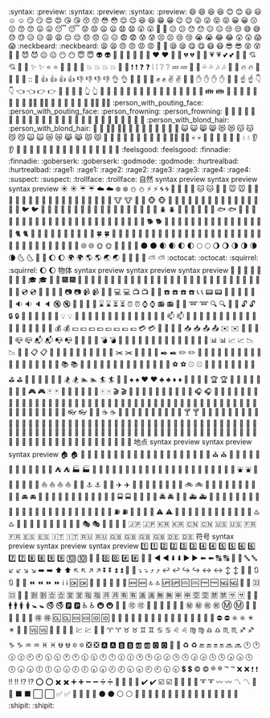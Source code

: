 :syntax:	:preview:	:syntax:	:preview:	:syntax:	:preview:
:smile:	:smile:	:laughing:	:laughing:
:blush:	:blush:	:smiley:	:smiley:	:relaxed:	:relaxed:
:smirk:	:smirk:	:heart_eyes:	:heart_eyes:	:kissing_heart:	:kissing_heart:
:kissing_closed_eyes:	:kissing_closed_eyes:	:flushed:	:flushed:	:relieved:	:relieved:
:satisfied:	:satisfied:	:grin:	:grin:	:wink:	:wink:
:stuck_out_tongue_winking_eye:	:stuck_out_tongue_winking_eye:	:stuck_out_tongue_closed_eyes:	:stuck_out_tongue_closed_eyes:	:grinning:	:grinning:
:kissing:	:kissing:	:kissing_smiling_eyes:	:kissing_smiling_eyes:	:stuck_out_tongue:	:stuck_out_tongue:
:sleeping:	:sleeping:	:worried:	:worried:	:frowning:	:frowning:
:anguished:	:anguished:	:open_mouth:	:open_mouth:	:grimacing:	:grimacing:
:confused:	:confused:	:hushed:	:hushed:	:expressionless:	:expressionless:
:unamused:	:unamused:	:sweat_smile:	:sweat_smile:	:sweat:	:sweat:
:disappointed_relieved:	:disappointed_relieved:	:weary:	:weary:	:pensive:	:pensive:
:disappointed:	:disappointed:	:confounded:	:confounded:	:fearful:	:fearful:
:cold_sweat:	:cold_sweat:	:persevere:	:persevere:	:cry:	:cry:
:sob:	:sob:	:joy:	:joy:	:astonished:	:astonished:
:scream:	:scream:	:neckbeard:	:neckbeard:	:tired_face:	:tired_face:
:angry:	:angry:	:rage:	:rage:	:triumph:	:triumph:
:sleepy:	:sleepy:	:yum:	:yum:	:mask:	:mask:
:sunglasses:	:sunglasses:	:dizzy_face:	:dizzy_face:	:imp:	:imp:
:smiling_imp:	:smiling_imp:	:neutral_face:	:neutral_face:	:no_mouth:	:no_mouth:
:innocent:	:innocent:	:alien:	:alien:	:yellow_heart:	:yellow_heart:
:blue_heart:	:blue_heart:	:purple_heart:	:purple_heart:	:heart:	:heart:
:green_heart:	:green_heart:	:broken_heart:	:broken_heart:	:heartbeat:	:heartbeat:
:heartpulse:	:heartpulse:	:two_hearts:	:two_hearts:	:revolving_hearts:	:revolving_hearts:
:cupid:	:cupid:	:sparkling_heart:	:sparkling_heart:	:sparkles:	:sparkles:
:star:	:star:	:star2:	:star2:	:dizzy:	:dizzy:
:boom:	:boom:	:collision:	:collision:	:anger:	:anger:
:exclamation:	:exclamation:	:question:	:question:	:grey_exclamation:	:grey_exclamation:
:grey_question:	:grey_question:	:zzz:	:zzz:	:dash:	:dash:
:sweat_drops:	:sweat_drops:	:notes:	:notes:	:musical_note:	:musical_note:
:fire:	:fire:	:hankey:	:hankey:	:poop:	:poop:
::	:shit:	:+1:	:+1:	:thumbsup:	:thumbsup:
:-1:	:-1:	:thumbsdown:	:thumbsdown:	:ok_hand:	:ok_hand:
:punch:	:punch:	:facepunch:	:facepunch:	:fist:	:fist:
:v:	:v:	:wave:	:wave:	:hand:	:hand:
:raised_hand:	:raised_hand:	:open_hands:	:open_hands:	:point_up:	:point_up:
:point_down:	:point_down:	:point_left:	:point_left:	:point_right:	:point_right:
:raised_hands:	:raised_hands:	:pray:	:pray:	:point_up_2:	:point_up_2:
:clap:	:clap:	:muscle:	:muscle:	:metal:	:metal:
:fu:	:fu:	:walking:	:walking:	:runner:	:runner:
:running:	:running:	:couple:	:couple:	:family:	:family:
:two_men_holding_hands:	:two_men_holding_hands:	:two_women_holding_hands:	:two_women_holding_hands:	:dancer:	:dancer:
:dancers:	:dancers:	:ok_woman:	:ok_woman:	:no_good:	:no_good:
:information_desk_person:	:information_desk_person:	:raising_hand:	:raising_hand:	:bride_with_veil:	:bride_with_veil:
:person_with_pouting_face:	:person_with_pouting_face:	:person_frowning:	:person_frowning:	:bow:	:bow:
:couplekiss:	:couplekiss:	:couple_with_heart:	:couple_with_heart:	:massage:	:massage:
:haircut:	:haircut:	:nail_care:	:nail_care:	:boy:	:boy:
:girl:	:girl:	:woman:	:woman:	:man:	:man:
:baby:	:baby:	:older_woman:	:older_woman:	:older_man:	:older_man:
:person_with_blond_hair:	:person_with_blond_hair:	:man_with_gua_pi_mao:	:man_with_gua_pi_mao:	:man_with_turban:	:man_with_turban:
:construction_worker:	:construction_worker:	:cop:	:cop:	:angel:	:angel:
:princess:	:princess:	:smiley_cat:	:smiley_cat:	:smile_cat:	:smile_cat:
:heart_eyes_cat:	:heart_eyes_cat:	:kissing_cat:	:kissing_cat:	:smirk_cat:	:smirk_cat:
:scream_cat:	:scream_cat:	:crying_cat_face:	:crying_cat_face:	:joy_cat:	:joy_cat:
:pouting_cat:	:pouting_cat:	:japanese_ogre:	:japanese_ogre:	:japanese_goblin:	:japanese_goblin:
:see_no_evil:	:see_no_evil:	:hear_no_evil:	:hear_no_evil:	:speak_no_evil:	:speak_no_evil:
:guardsman:	:guardsman:	:skull:	:skull:	:feet:	:feet:
:lips:	:lips:	:kiss:	:kiss:	:droplet:	:droplet:
:ear:	:ear:	:eyes:	:eyes:	:nose:	:nose:
:tongue:	:tongue:	:love_letter:	:love_letter:	:bust_in_silhouette:	:bust_in_silhouette:
:busts_in_silhouette:	:busts_in_silhouette:	:speech_balloon:	:speech_balloon:	:thought_balloon:	:thought_balloon:
:feelsgood:	:feelsgood:	:finnadie:	:finnadie:	:goberserk:	:goberserk:
:godmode:	:godmode:	:hurtrealbad:	:hurtrealbad:	:rage1:	:rage1:
:rage2:	:rage2:	:rage3:	:rage3:	:rage4:	:rage4:
:suspect:	:suspect:	:trollface:	:trollface:
自然
syntax	preview	syntax	preview	syntax	preview
:sunny:	:sunny:	:umbrella:	:umbrella:	:cloud:	:cloud:
:snowflake:	:snowflake:	:snowman:	:snowman:	:zap:	:zap:
:cyclone:	:cyclone:	:foggy:	:foggy:	:ocean:	:ocean:
:cat:	:cat:	:dog:	:dog:	:mouse:	:mouse:
:hamster:	:hamster:	:rabbit:	:rabbit:	:wolf:	:wolf:
:frog:	:frog:	:tiger:	:tiger:	:koala:	:koala:
:bear:	:bear:	:pig:	:pig:	:pig_nose:	:pig_nose:
:cow:	:cow:	:boar:	:boar:	:monkey_face:	:monkey_face:
:monkey:	:monkey:	:horse:	:horse:	:racehorse:	:racehorse:
:camel:	:camel:	:sheep:	:sheep:	:elephant:	:elephant:
:panda_face:	:panda_face:	:snake:	:snake:	:bird:	:bird:
:baby_chick:	:baby_chick:	:hatched_chick:	:hatched_chick:	:hatching_chick:	:hatching_chick:
:chicken:	:chicken:	:penguin:	:penguin:	:turtle:	:turtle:
:bug:	:bug:	:honeybee:	:honeybee:	:ant:	:ant:
:beetle:	:beetle:	:snail:	:snail:	:octopus:	:octopus:
:tropical_fish:	:tropical_fish:	:fish:	:fish:	:whale:	:whale:
:whale2:	:whale2:	:dolphin:	:dolphin:	:cow2:	:cow2:
:ram:	:ram:	:rat:	:rat:	:water_buffalo:	:water_buffalo:
:tiger2:	:tiger2:	:rabbit2:	:rabbit2:	:dragon:	:dragon:
:goat:	:goat:	:rooster:	:rooster:	:dog2:	:dog2:
:pig2:	:pig2:	:mouse2:	:mouse2:	:ox:	:ox:
:dragon_face:	:dragon_face:	:blowfish:	:blowfish:	:crocodile:	:crocodile:
:dromedary_camel:	:dromedary_camel:	:leopard:	:leopard:	:cat2:	:cat2:
:poodle:	:poodle:	:paw_prints:	:paw_prints:	:bouquet:	:bouquet:
:cherry_blossom:	:cherry_blossom:	:tulip:	:tulip:	:four_leaf_clover:	:four_leaf_clover:
:rose:	:rose:	:sunflower:	:sunflower:	:hibiscus:	:hibiscus:
:maple_leaf:	:maple_leaf:	:leaves:	:leaves:	:fallen_leaf:	:fallen_leaf:
:herb:	:herb:	:mushroom:	:mushroom:	:cactus:	:cactus:
:palm_tree:	:palm_tree:	:evergreen_tree:	:evergreen_tree:	:deciduous_tree:	:deciduous_tree:
:chestnut:	:chestnut:	:seedling:	:seedling:	:blossom:	:blossom:
:ear_of_rice:	:ear_of_rice:	:shell:	:shell:	:globe_with_meridians:	:globe_with_meridians:
:sun_with_face:	:sun_with_face:	:full_moon_with_face:	:full_moon_with_face:	:new_moon_with_face:	:new_moon_with_face:
:new_moon:	:new_moon:	:waxing_crescent_moon:	:waxing_crescent_moon:	:first_quarter_moon:	:first_quarter_moon:
:full_moon:	:full_moon:	:waning_gibbous_moon:	:waning_gibbous_moon:	:last_quarter_moon:	:last_quarter_moon:
:waning_crescent_moon:	:waning_crescent_moon:	:last_quarter_moon_with_face:	:last_quarter_moon_with_face:	:first_quarter_moon_with_face:	:first_quarter_moon_with_face:
:moon:	:moon:	:earth_africa:	:earth_africa:	:earth_americas:	:earth_americas:
:earth_asia:	:earth_asia:	:volcano:	:volcano:	:milky_way:	:milky_way:
:partly_sunny:	:partly_sunny:	:octocat:	:octocat:	:squirrel:	:squirrel:
:waxing_gibbous_moon:	:waxing_gibbous_moon:
物体
syntax	preview	syntax	preview	syntax	preview
:bamboo:	:bamboo:	:gift_heart:	:gift_heart:	:dolls:	:dolls:
:school_satchel:	:school_satchel:	:mortar_board:	:mortar_board:	:flags:	:flags:
:fireworks:	:fireworks:	:sparkler:	:sparkler:	:wind_chime:	:wind_chime:
:rice_scene:	:rice_scene:	:jack_o_lantern:	:jack_o_lantern:	:ghost:	:ghost:
:santa:	:santa:	:christmas_tree:	:christmas_tree:	:gift:	:gift:
:bell:	:bell:	:no_bell:	:no_bell:	:tanabata_tree:	:tanabata_tree:
:tada:	:tada:	:confetti_ball:	:confetti_ball:	:balloon:	:balloon:
:crystal_ball:	:crystal_ball:	:cd:	:cd:	:dvd:	:dvd:
:floppy_disk:	:floppy_disk:	:camera:	:camera:	:video_camera:	:video_camera:
:movie_camera:	:movie_camera:	:computer:	:computer:	:tv:	:tv:
:iphone:	:iphone:	:phone:	:phone:	:telephone:	:telephone:
:telephone_receiver:	:telephone_receiver:	:pager:	:pager:	:fax:	:fax:
:minidisc:	:minidisc:	:vhs:	:vhs:	:sound:	:sound:
:speaker:	:speaker:	:mute:	:mute:	:loudspeaker:	:loudspeaker:
:mega:	:mega:	:hourglass:	:hourglass:	:hourglass_flowing_sand:	:hourglass_flowing_sand:
:alarm_clock:	:alarm_clock:	:watch:	:watch:	:radio:	:radio:
:satellite:	:satellite:	:loop:	:loop:	:mag:	:mag:
:mag_right:	:mag_right:	:unlock:	:unlock:	:lock:	:lock:
:lock_with_ink_pen:	:lock_with_ink_pen:	:closed_lock_with_key:	:closed_lock_with_key:	:key:	:key:
:bulb:	:bulb:	:flashlight:	:flashlight:	:high_brightness:	:high_brightness:
:low_brightness:	:low_brightness:	:electric_plug:	:electric_plug:	:battery:	:battery:
:calling:	:calling:	:email:	:email:	:mailbox:	:mailbox:
:postbox:	:postbox:	:bath:	:bath:	:bathtub:	:bathtub:
:shower:	:shower:	:toilet:	:toilet:	:wrench:	:wrench:
:nut_and_bolt:	:nut_and_bolt:	:hammer:	:hammer:	:seat:	:seat:
:moneybag:	:moneybag:	:yen:	:yen:	:dollar:	:dollar:
:pound:	:pound:	:euro:	:euro:	:credit_card:	:credit_card:
:money_with_wings:	:money_with_wings:	:e-mail:	:e-mail:	:inbox_tray:	:inbox_tray:
:outbox_tray:	:outbox_tray:	:envelope:	:envelope:	:incoming_envelope:	:incoming_envelope:
:postal_horn:	:postal_horn:	:mailbox_closed:	:mailbox_closed:	:mailbox_with_mail:	:mailbox_with_mail:
:mailbox_with_no_mail:	:mailbox_with_no_mail:	:door:	:door:	:smoking:	:smoking:
:bomb:	:bomb:	:gun:	:gun:	:hocho:	:hocho:
:pill:	:pill:	:syringe:	:syringe:	:page_facing_up:	:page_facing_up:
:page_with_curl:	:page_with_curl:	:bookmark_tabs:	:bookmark_tabs:	:bar_chart:	:bar_chart:
:chart_with_upwards_trend:	:chart_with_upwards_trend:	:chart_with_downwards_trend:	:chart_with_downwards_trend:	:scroll:	:scroll:
:clipboard:	:clipboard:	:calendar:	:calendar:	:date:	:date:
:card_index:	:card_index:	:file_folder:	:file_folder:	:open_file_folder:	:open_file_folder:
:scissors:	:scissors:	:pushpin:	:pushpin:	:paperclip:	:paperclip:
:black_nib:	:black_nib:	:pencil2:	:pencil2:	:straight_ruler:	:straight_ruler:
:triangular_ruler:	:triangular_ruler:	:closed_book:	:closed_book:	:green_book:	:green_book:
:blue_book:	:blue_book:	:orange_book:	:orange_book:	:notebook:	:notebook:
:notebook_with_decorative_cover:	:notebook_with_decorative_cover:	:ledger:	:ledger:	:books:	:books:
:bookmark:	:bookmark:	:microscope:	:microscope:	:telescope:	:telescope:
:name_badge:	:name_badge:	:newspaper:	:newspaper:	:football:	:football:
:basketball:	:basketball:	:soccer:	:soccer:	:baseball:	:baseball:
:tennis:	:tennis:	:8ball:	:8ball:	:rugby_football:	:rugby_football:
:bowling:	:bowling:	:golf:	:golf:	:mountain_bicyclist:	:mountain_bicyclist:
:bicyclist:	:bicyclist:	:horse_racing:	:horse_racing:	:snowboarder:	:snowboarder:
:swimmer:	:swimmer:	:surfer:	:surfer:	:ski:	:ski:
:spades:	:spades:	:hearts:	:hearts:	:clubs:	:clubs:
:diamonds:	:diamonds:	:gem:	:gem:	:ring:	:ring:
:trophy:	:trophy:	:musical_score:	:musical_score:	:musical_keyboard:	:musical_keyboard:
:violin:	:violin:	:space_invader:	:space_invader:	:video_game:	:video_game:
:black_joker:	:black_joker:	:flower_playing_cards:	:flower_playing_cards:	:game_die:	:game_die:
:dart:	:dart:	:mahjong:	:mahjong:	:clapper:	:clapper:
:memo:	:memo:	:pencil:	:pencil:	:book:	:book:
:art:	:art:	:microphone:	:microphone:	:headphones:	:headphones:
:trumpet:	:trumpet:	:saxophone:	:saxophone:	:guitar:	:guitar:
:shoe:	:shoe:	:sandal:	:sandal:	:high_heel:	:high_heel:
:lipstick:	:lipstick:	:boot:	:boot:	:shirt:	:shirt:
:tshirt:	:tshirt:	:necktie:	:necktie:	:womans_clothes:	:womans_clothes:
:dress:	:dress:	:running_shirt_with_sash:	:running_shirt_with_sash:	:jeans:	:jeans:
:kimono:	:kimono:	:bikini:	:bikini:	:ribbon:	:ribbon:
:tophat:	:tophat:	:crown:	:crown:	:womans_hat:	:womans_hat:
:mans_shoe:	:mans_shoe:	:closed_umbrella:	:closed_umbrella:	:briefcase:	:briefcase:
:handbag:	:handbag:	:pouch:	:pouch:	:purse:	:purse:
:eyeglasses:	:eyeglasses:	:fishing_pole_and_fish:	:fishing_pole_and_fish:	:coffee:	:coffee:
:tea:	:tea:	:sake:	:sake:	:baby_bottle:	:baby_bottle:
:beer:	:beer:	:beers:	:beers:	:cocktail:	:cocktail:
:tropical_drink:	:tropical_drink:	:wine_glass:	:wine_glass:	:fork_and_knife:	:fork_and_knife:
:pizza:	:pizza:	:hamburger:	:hamburger:	:fries:	:fries:
:poultry_leg:	:poultry_leg:	:meat_on_bone:	:meat_on_bone:	:spaghetti:	:spaghetti:
:curry:	:curry:	:fried_shrimp:	:fried_shrimp:	:bento:	:bento:
:sushi:	:sushi:	:fish_cake:	:fish_cake:	:rice_ball:	:rice_ball:
:rice_cracker:	:rice_cracker:	:rice:	:rice:	:ramen:	:ramen:
:stew:	:stew:	:oden:	:oden:	:dango:	:dango:
:egg:	:egg:	:bread:	:bread:	:doughnut:	:doughnut:
:custard:	:custard:	:icecream:	:icecream:	:ice_cream:	:ice_cream:
:shaved_ice:	:shaved_ice:	:birthday:	:birthday:	:cake:	:cake:
:cookie:	:cookie:	:chocolate_bar:	:chocolate_bar:	:candy:	:candy:
:lollipop:	:lollipop:	:honey_pot:	:honey_pot:	:apple:	:apple:
:green_apple:	:green_apple:	:tangerine:	:tangerine:	:lemon:	:lemon:
:cherries:	:cherries:	:grapes:	:grapes:	:watermelon:	:watermelon:
:strawberry:	:strawberry:	:peach:	:peach:	:melon:	:melon:
:banana:	:banana:	:pear:	:pear:	:pineapple:	:pineapple:
:sweet_potato:	:sweet_potato:	:eggplant:	:eggplant:	:tomato:	:tomato:
:corn:	:corn:
地点
syntax	preview	syntax	preview	syntax	preview
:house:	:house:	:house_with_garden:	:house_with_garden:	:school:	:school:
:office:	:office:	:post_office:	:post_office:	:hospital:	:hospital:
:bank:	:bank:	:convenience_store:	:convenience_store:	:love_hotel:	:love_hotel:
:hotel:	:hotel:	:wedding:	:wedding:	:church:	:church:
:department_store:	:department_store:	:european_post_office:	:european_post_office:	:city_sunrise:	:city_sunrise:
:city_sunset:	:city_sunset:	:japanese_castle:	:japanese_castle:	:european_castle:	:european_castle:
:tent:	:tent:	:factory:	:factory:	:tokyo_tower:	:tokyo_tower:
:japan:	:japan:	:mount_fuji:	:mount_fuji:	:sunrise_over_mountains:	:sunrise_over_mountains:
:sunrise:	:sunrise:	:stars:	:stars:	:statue_of_liberty:	:statue_of_liberty:
:bridge_at_night:	:bridge_at_night:	:carousel_horse:	:carousel_horse:	:rainbow:	:rainbow:
:ferris_wheel:	:ferris_wheel:	:fountain:	:fountain:	:roller_coaster:	:roller_coaster:
:ship:	:ship:	:speedboat:	:speedboat:	:boat:	:boat:
:sailboat:	:sailboat:	:rowboat:	:rowboat:	:anchor:	:anchor:
:rocket:	:rocket:	:airplane:	:airplane:	:helicopter:	:helicopter:
:steam_locomotive:	:steam_locomotive:	:tram:	:tram:	:mountain_railway:	:mountain_railway:
:bike:	:bike:	:aerial_tramway:	:aerial_tramway:	:suspension_railway:	:suspension_railway:
:mountain_cableway:	:mountain_cableway:	:tractor:	:tractor:	:blue_car:	:blue_car:
:oncoming_automobile:	:oncoming_automobile:	:car:	:car:	:red_car:	:red_car:
:taxi:	:taxi:	:oncoming_taxi:	:oncoming_taxi:	:articulated_lorry:	:articulated_lorry:
:bus:	:bus:	:oncoming_bus:	:oncoming_bus:	:rotating_light:	:rotating_light:
:police_car:	:police_car:	:oncoming_police_car:	:oncoming_police_car:	:fire_engine:	:fire_engine:
:ambulance:	:ambulance:	:minibus:	:minibus:	:truck:	:truck:
:train:	:train:	:station:	:station:	:train2:	:train2:
:bullettrain_front:	:bullettrain_front:	:bullettrain_side:	:bullettrain_side:	:light_rail:	:light_rail:
:monorail:	:monorail:	:railway_car:	:railway_car:	:trolleybus:	:trolleybus:
:ticket:	:ticket:	:fuelpump:	:fuelpump:	:vertical_traffic_light:	:vertical_traffic_light:
:traffic_light:	:traffic_light:	:warning:	:warning:	:construction:	:construction:
:beginner:	:beginner:	:atm:	:atm:	:slot_machine:	:slot_machine:
:busstop:	:busstop:	:barber:	:barber:	:hotsprings:	:hotsprings:
:checkered_flag:	:checkered_flag:	:crossed_flags:	:crossed_flags:	:izakaya_lantern:	:izakaya_lantern:
:moyai:	:moyai:	:circus_tent:	:circus_tent:	:performing_arts:	:performing_arts:
:round_pushpin:	:round_pushpin:	:triangular_flag_on_post:	:triangular_flag_on_post:	:jp:	:jp:
:kr:	:kr:	:cn:	:cn:	:us:	:us:
:fr:	:fr:	:es:	:es:	:it:	:it:
:ru:	:ru:	:gb:	:gb:	:uk:	:uk:
:de:	:de:
符号
syntax	preview	syntax	preview	syntax	preview
:one:	:one:	:two:	:two:	:three:	:three:
:four:	:four:	:five:	:five:	:six:	:six:
:seven:	:seven:	:eight:	:eight:	:nine:	:nine:
:keycap_ten:	:keycap_ten:	:1234:	:1234:	:zero:	:zero:
:hash:	:hash:	:symbols:	:symbols:	:arrow_backward:	:arrow_backward:
:arrow_down:	:arrow_down:	:arrow_forward:	:arrow_forward:	:arrow_left:	:arrow_left:
:capital_abcd:	:capital_abcd:	:abcd:	:abcd:	:abc:	:abc:
:arrow_lower_left:	:arrow_lower_left:	:arrow_lower_right:	:arrow_lower_right:	:arrow_right:	:arrow_right:
:arrow_up:	:arrow_up:	:arrow_upper_left:	:arrow_upper_left:	:arrow_upper_right:	:arrow_upper_right:
:arrow_double_down:	:arrow_double_down:	:arrow_double_up:	:arrow_double_up:	:arrow_down_small:	:arrow_down_small:
:arrow_heading_down:	:arrow_heading_down:	:arrow_heading_up:	:arrow_heading_up:	:leftwards_arrow_with_hook:	:leftwards_arrow_with_hook:
:arrow_right_hook:	:arrow_right_hook:	:left_right_arrow:	:left_right_arrow:	:arrow_up_down:	:arrow_up_down:
:arrow_up_small:	:arrow_up_small:	:arrows_clockwise:	:arrows_clockwise:	:arrows_counterclockwise:	:arrows_counterclockwise:
:rewind:	:rewind:	:fast_forward:	:fast_forward:	:information_source:	:information_source:
:ok:	:ok:	:twisted_rightwards_arrows:	:twisted_rightwards_arrows:	:repeat:	:repeat:
:repeat_one:	:repeat_one:	:new:	:new:	:top:	:top:
:up:	:up:	:cool:	:cool:	:free:	:free:
:ng:	:ng:	:cinema:	:cinema:	:koko:	:koko:
:signal_strength:	:signal_strength:	:u5272:	:u5272:	:u5408:	:u5408:
:u55b6:	:u55b6:	:u6307:	:u6307:	:u6708:	:u6708:
:u6709:	:u6709:	:u6e80:	:u6e80:	:u7121:	:u7121:
:u7533:	:u7533:	:u7a7a:	:u7a7a:	:u7981:	:u7981:
:sa:	:sa:	:restroom:	:restroom:	:mens:	:mens:
:womens:	:womens:	:baby_symbol:	:baby_symbol:	:no_smoking:	:no_smoking:
:parking:	:parking:	:wheelchair:	:wheelchair:	:metro:	:metro:
:baggage_claim:	:baggage_claim:	:accept:	:accept:	:wc:	:wc:
:potable_water:	:potable_water:	:put_litter_in_its_place:	:put_litter_in_its_place:	:secret:	:secret:
:congratulations:	:congratulations:	:m:	:m:	:passport_control:	:passport_control:
:left_luggage:	:left_luggage:	:customs:	:customs:	:ideograph_advantage:	:ideograph_advantage:
:cl:	:cl:	:sos:	:sos:	:id:	:id:
:no_entry_sign:	:no_entry_sign:	:underage:	:underage:	:no_mobile_phones:	:no_mobile_phones:
:do_not_litter:	:do_not_litter:	:non-potable_water:	:non-potable_water:	:no_bicycles:	:no_bicycles:
:no_pedestrians:	:no_pedestrians:	:children_crossing:	:children_crossing:	:no_entry:	:no_entry:
:eight_spoked_asterisk:	:eight_spoked_asterisk:	:eight_pointed_black_star:	:eight_pointed_black_star:	:heart_decoration:	:heart_decoration:
:vs:	:vs:	:vibration_mode:	:vibration_mode:	:mobile_phone_off:	:mobile_phone_off:
:chart:	:chart:	:currency_exchange:	:currency_exchange:	:aries:	:aries:
:taurus:	:taurus:	:gemini:	:gemini:	:cancer:	:cancer:
:leo:	:leo:	:virgo:	:virgo:	:libra:	:libra:
:scorpius:	:scorpius:	:sagittarius:	:sagittarius:	:capricorn:	:capricorn:
:aquarius:	:aquarius:	:pisces:	:pisces:	:ophiuchus:	:ophiuchus:
:six_pointed_star:	:six_pointed_star:	:negative_squared_cross_mark:	:negative_squared_cross_mark:	:a:	:a:
:b:	:b:	:ab:	:ab:	:o2:	:o2:
:diamond_shape_with_a_dot_inside:	:diamond_shape_with_a_dot_inside:	:recycle:	:recycle:	:end:	:end:
:on:	:on:	:soon:	:soon:	:clock1:	:clock1:
:clock130:	:clock130:	:clock10:	:clock10:	:clock1030:	:clock1030:
:clock11:	:clock11:	:clock1130:	:clock1130:	:clock12:	:clock12:
:clock1230:	:clock1230:	:clock2:	:clock2:	:clock230:	:clock230:
:clock3:	:clock3:	:clock330:	:clock330:	:clock4:	:clock4:
:clock430:	:clock430:	:clock5:	:clock5:	:clock530:	:clock530:
:clock6:	:clock6:	:clock630:	:clock630:	:clock7:	:clock7:
:clock730:	:clock730:	:clock8:	:clock8:	:clock830:	:clock830:
:clock9:	:clock9:	:clock930:	:clock930:	:heavy_dollar_sign:	:heavy_dollar_sign:
:copyright:	:copyright:	:registered:	:registered:	:tm:	:tm:
:x:	:x:	:heavy_exclamation_mark:	:heavy_exclamation_mark:	:bangbang:	:bangbang:
:interrobang:	:interrobang:	:o:	:o:	:heavy_multiplication_x:	:heavy_multiplication_x:
:heavy_plus_sign:	:heavy_plus_sign:	:heavy_minus_sign:	:heavy_minus_sign:	:heavy_division_sign:	:heavy_division_sign:
:white_flower:	:white_flower:	:100:	:100:	:heavy_check_mark:	:heavy_check_mark:
:ballot_box_with_check:	:ballot_box_with_check:	:radio_button:	:radio_button:	:link:	:link:
:curly_loop:	:curly_loop:	:wavy_dash:	:wavy_dash:	:part_alternation_mark:	:part_alternation_mark:
:trident:	:trident:	:black_large_square:	:black_large_square:	:white_large_square:	:white_large_square:
:white_check_mark:	:white_check_mark:	:white_square_button:	:white_square_button:	:black_square_button:	:black_square_button:
:black_circle:	:black_circle:	:white_circle:	:white_circle:	:red_circle:	:red_circle:
:large_blue_circle:	:large_blue_circle:	:large_blue_diamond:	:large_blue_diamond:	:large_orange_diamond:	:large_orange_diamond:
:small_blue_diamond:	:small_blue_diamond:	:small_orange_diamond:	:small_orange_diamond:	:small_red_triangle:	:small_red_triangle:
:small_red_triangle_down:	:small_red_triangle_down:	:shipit:	:shipit:
